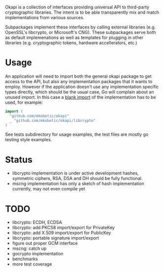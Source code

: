 Okapi is a collection of interfaces providing universal API to third-party cryptographic libraries. The intent is to be able transparently mix and match implementations from various sources.

Subpackages implement these interfaces by calling external libraries (e.g. OpenSSL's libcrypto, or Microsoft's CNG). These subpackages serve both as default implemenations as well as templates for plugging in other libraries (e.g. cryptographic tokens, hardware accellerators, etc.)

Usage
=====

An application will need to import both the general okapi package to get access to the API, but also any implementation packages that it wants to employ. However if the application doesn't use any implementation specific types directly, which should be the usual case, Go will complain about an unused import. In this case a [blank import](http://golang.org/doc/effective_go.html#blank_import) of the implementation has to be used, for example:

```go
import (
  "github.com/mkobetic/okapi"
  _ "github.com/mkobetic/okapi/libcrypto"
)
```

See tests subdirectory for usage examples, the test files are mostly go testing style examples.

Status
======

* libcrypto implementation is under active development hashes, symmetric ciphers, RSA, DSA and DH should be fully functional.
* mscng implementation has only a sketch of hash implementation currently, may not even compile yet

TODO
====

 * libcrypto: ECDH, ECDSA
 * libcrypto: add PKCS8 import/export for PrivateKey
 * libcrypto: add X.509 import/export for PublicKey
 * libcrypto: portable signature import/export
 * figure out proper GCM interface
 * mscng: catch up
 * gocrypto implementation
 * benchmarks
 * more test coverage
